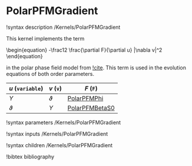 # PolarPFMGradient

!syntax description /Kernels/PolarPFMGradient

This kernel implements the term

\begin{equation}
-\frac12 \frac{\partial F}{\partial u} |\nabla v|^2
\end{equation}

in the polar phase field model from [!cite](Momeni2014). This term is used in the
evolution equations of both order parameters.

| $u$ (`variable`)| $v$ (`v`)| $F$ (`F`) |
| - | - | - |
| $\Upsilon$ | $\vartheta$ | [PolarPFMPhi](/PolarPFMPhi.md) |
| $\vartheta$ | $\Upsilon$ | [PolarPFMBetaS0](/PolarPFMBetaS0.md) |

!syntax parameters /Kernels/PolarPFMGradient

!syntax inputs /Kernels/PolarPFMGradient

!syntax children /Kernels/PolarPFMGradient

!bibtex bibliography
